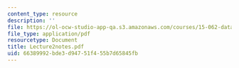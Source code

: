 ```yaml
---
content_type: resource
description: ''
file: https://ol-ocw-studio-app-qa.s3.amazonaws.com/courses/15-062-data-mining-spring-2003/66389992bde3d94751f455b7d65845fb_Lecture2notes.pdf
file_type: application/pdf
resourcetype: Document
title: Lecture2notes.pdf
uid: 66389992-bde3-d947-51f4-55b7d65845fb
---
```


